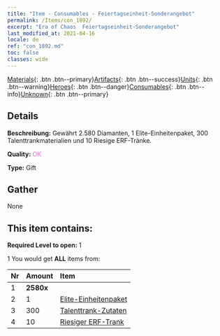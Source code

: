 ```yaml
---
title: "Item - Consumables - Feiertagseinheit-Sonderangebot"
permalink: /Items/con_1892/
excerpt: "Era of Chaos  Feiertagseinheit-Sonderangebot"
last_modified_at: 2021-04-16
locale: de
ref: "con_1892.md"
toc: false
classes: wide
---
```

 [Materials](/de/Items/){: .btn .btn--primary}[Artifacts](/de/Items/Artifacts/){: .btn .btn--success}[Units](/de/Items/Units/){: .btn .btn--warning}[Heroes](/de/Items/Heroes/){: .btn .btn--danger}[Consumables](/de/Items/Consumables/){: .btn .btn--info}[Unknown](/de/Items/Unknown/){: .btn .btn--primary}

## Details
 **Beschreibung:** Gewährt 2.580 Diamanten, 1 Elite-Einheitenpaket, 300 Talenttrankmaterialien und 10 Riesige ERF-Tränke.

 **Quality:** <span style="color: #DA70D6">OK</span>

 **Type:** Gift

## Gather

  None

## This item contains:

 **Required Level to open:** 1

 1 You would get **ALL** items  from:

  | Nr | Amount |     Item    |
  |:---|:-------|:------------|
  | 1 |  **2580x** | <i class="fas fa-gem"/> |  | 
  | 2 | 1 | [Elite-Einheitenpaket](/de/Items/con_1882/) |  | 
  | 3 | 300 | [Talenttrank-Zutaten](/de/Items/con_1120/) |  | 
  | 4 | 10 | [Riesiger ERF-Trank](/de/Items/con_703/) |  | 
